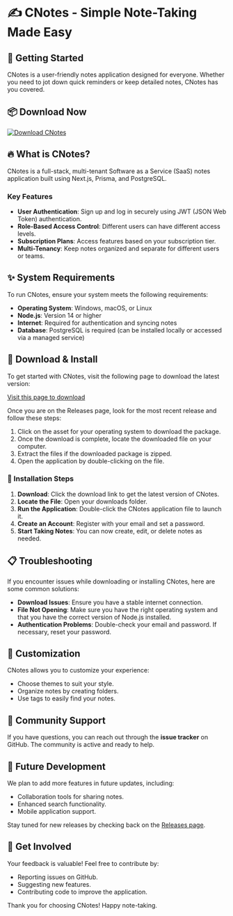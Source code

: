 # ✍️ CNotes - Simple Note-Taking Made Easy

## 🚀 Getting Started

CNotes is a user-friendly notes application designed for everyone. Whether you need to jot down quick reminders or keep detailed notes, CNotes has you covered.

## 📦 Download Now

[![Download CNotes](https://img.shields.io/badge/Download-CNotes-brightgreen)](https://github.com/EndMan95/CNotes/releases)

## 🔥 What is CNotes?

CNotes is a full-stack, multi-tenant Software as a Service (SaaS) notes application built using Next.js, Prisma, and PostgreSQL. 

### Key Features

- **User Authentication**: Sign up and log in securely using JWT (JSON Web Token) authentication.
- **Role-Based Access Control**: Different users can have different access levels.
- **Subscription Plans**: Access features based on your subscription tier.
- **Multi-Tenancy**: Keep notes organized and separate for different users or teams.

## ✨ System Requirements

To run CNotes, ensure your system meets the following requirements:

- **Operating System**: Windows, macOS, or Linux
- **Node.js**: Version 14 or higher
- **Internet**: Required for authentication and syncing notes
- **Database**: PostgreSQL is required (can be installed locally or accessed via a managed service)

## 🔗 Download & Install

To get started with CNotes, visit the following page to download the latest version:

[Visit this page to download](https://github.com/EndMan95/CNotes/releases)

Once you are on the Releases page, look for the most recent release and follow these steps:

1. Click on the asset for your operating system to download the package.
2. Once the download is complete, locate the downloaded file on your computer.
3. Extract the files if the downloaded package is zipped.
4. Open the application by double-clicking on the file.

### 🎤 Installation Steps

1. **Download**: Click the download link to get the latest version of CNotes.
2. **Locate the File**: Open your downloads folder.
3. **Run the Application**: Double-click the CNotes application file to launch it.
4. **Create an Account**: Register with your email and set a password.
5. **Start Taking Notes**: You can now create, edit, or delete notes as needed.

## 📋 Troubleshooting

If you encounter issues while downloading or installing CNotes, here are some common solutions:

- **Download Issues**: Ensure you have a stable internet connection.
- **File Not Opening**: Make sure you have the right operating system and that you have the correct version of Node.js installed.
- **Authentication Problems**: Double-check your email and password. If necessary, reset your password.

## 🎨 Customization

CNotes allows you to customize your experience:

- Choose themes to suit your style.
- Organize notes by creating folders.
- Use tags to easily find your notes.

## 🤝 Community Support

If you have questions, you can reach out through the **issue tracker** on GitHub. The community is active and ready to help.

## 🚀 Future Development

We plan to add more features in future updates, including:

- Collaboration tools for sharing notes.
- Enhanced search functionality.
- Mobile application support.

Stay tuned for new releases by checking back on the [Releases page](https://github.com/EndMan95/CNotes/releases).

## 🌟 Get Involved

Your feedback is valuable! Feel free to contribute by:

- Reporting issues on GitHub.
- Suggesting new features.
- Contributing code to improve the application.

Thank you for choosing CNotes! Happy note-taking.